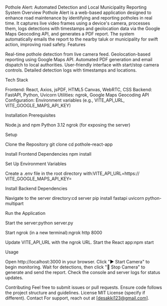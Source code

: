 Pothole Alert: Automated Detection and Local Municipality Reporting System
Overview
Pothole Alert is a web-based application designed to enhance road maintenance by identifying and reporting potholes in real time. It captures live video frames using a device's camera, processes them, logs detections with timestamps and geolocation data via the Google Maps Geocoding API, and generates a PDF report. The system automatically emails the report to the nearby taluk or municipality for swift action, improving road safety.
Features

Real-time pothole detection from live camera feed.
Geolocation-based reporting using Google Maps API.
Automated PDF generation and email dispatch to local authorities.
User-friendly interface with start/stop camera controls.
Detailed detection logs with timestamps and locations.

Tech Stack

Frontend: React, Axios, jsPDF, HTML5 Canvas, WebRTC, CSS
Backend: FastAPI, Python, Uvicorn
Utilities: ngrok, Google Maps Geocoding API
Configuration: Environment variables (e.g., VITE_API_URL, VITE_GOOGLE_MAPS_API_KEY)

Installation
Prerequisites

Node.js and npm
Python 3.12
ngrok (for exposing the server)

Setup

Clone the Repository
git clone <your-repo-url>
cd pothole-react-app


Install Frontend Dependencies
npm install


Set Up Environment Variables

Create a .env file in the root directory with:VITE_API_URL=https://<your-ngrok-url>
VITE_GOOGLE_MAPS_API_KEY=<your-google-maps-api-key>




Install Backend Dependencies

Navigate to the server directory:cd server
pip install fastapi uvicorn python-multipart




Run the Application

Start the server:python server.py


Start ngrok (in a new terminal):ngrok http 8000


Update VITE_API_URL with the ngrok URL.
Start the React app:npm start





Usage

Open http://localhost:3000 in your browser.
Click "▶️ Start Camera" to begin monitoring.
Wait for detections, then click "🛑 Stop Camera" to generate and send the report.
Check the console and server logs for status updates.

Contributing
Feel free to submit issues or pull requests. Ensure code follows the project structure and guidelines.
License
MIT License (specify if different).
Contact
For support, reach out at [desakki123@gmail.com].
